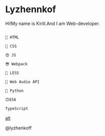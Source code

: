 # Lyzhennkof

Hi!My name is Kirill.And I am Web-developer.

```

🤪 HTML

🤩 CSS

😍 JS

😎 Webpack 

🧐 LESS

🤯 Web Audio API

🐍 Python 

🙃ES6

TypeScript

```

[alt](gif-4.gif)

@lyzhenkoff
